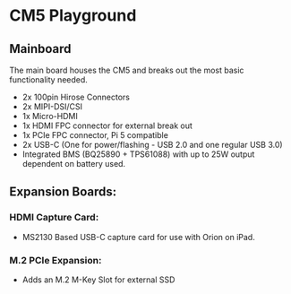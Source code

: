 # CM5 Playground

## Mainboard
The main board houses the CM5 and breaks out the most basic functionality needed.

- 2x 100pin Hirose Connectors
- 2x MIPI-DSI/CSI
- 1x Micro-HDMI
- 1x HDMI FPC connector for external break out
- 1x PCIe FPC connector, Pi 5 compatible
- 2x USB-C (One for power/flashing - USB 2.0 and one regular USB 3.0)
- Integrated BMS (BQ25890 + TPS61088) with up to 25W output dependent on battery used.


## Expansion Boards:

### HDMI Capture Card:
- MS2130 Based USB-C capture card for use with Orion on iPad.

### M.2 PCIe Expansion:
- Adds an M.2 M-Key Slot for external SSD

